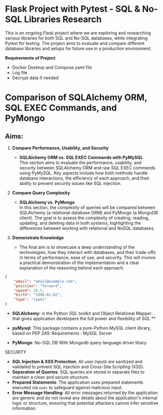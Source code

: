 # Flask Project with Pytest - SQL & No-SQL Libraries Research

This is an ongoing Flask project where we are exploring and researching various libraries for both SQL and No-SQL databases, while integrating Pytest for testing. The project aims to evaluate and compare different database libraries and setups for future use in a production environment.

**Requirements of Project**:
- Docker Desktop and Compose.yaml file
- Log file
- Decrypt data if needed

# Comparison of SQLAlchemy ORM, SQL EXEC Commands, and PyMongo

## Aims:

1. **Compare Performance, Usability, and Security**  
   - **SQLAlchemy ORM vs. SQL EXEC Commands with PyMySQL**  
     This section aims to evaluate the performance, usability, and security between SQLAlchemy ORM and raw SQL EXEC commands using PyMySQL. Key aspects include how both methods handle database interactions, the efficiency of each approach, and their ability to prevent security issues like SQL injection.

2. **Compare Query Complexity**  
   - **SQLAlchemy vs. PyMongo**  
     In this section, the complexity of queries will be compared between SQLAlchemy (a relational database ORM) and PyMongo (a MongoDB client). The goal is to assess the complexity of creating, reading, updating, and deleting data in both systems, highlighting the differences between working with relational and NoSQL databases.

3. **Demonstrate Knowledge**  
   - The final aim is to showcase a deep understanding of the technologies, how they interact with databases, and their trade-offs in terms of performance, ease of use, and security. This will involve a practical demonstration of the implementation and a clear explanation of the reasoning behind each approach.

```json
{
    "email": "email@example.com",
    "position": "forward",
    "speed": 10.5,
    "birth": "1990-01-02",
    "type": "type1"
}
```

- **SQLAlchemy**:
 is the Python SQL toolkit and Object Relational Mapper that gives application developers the full power and flexibility of SQL **

- **pyMysql**: This package contains a pure-Python MySQL client library, based on PEP 249. Requirements : MySQL Server

- **PyMongo**: No-SQL DB With Mongodb query language driver libary

SECURITY
- **SQL Injection & XSS Protection**: All user inputs are sanitized and validated to prevent SQL injection and Cross-Site Scripting (XSS).
- **Separation of Queries**: SQL queries are stored in separate files to maintain a clean and secure structure.
- **Prepared Statements**: The application uses prepared statements executed via `exec` to safeguard against malicious input.
- **Error Message Handling**: All error messages returned by the application are generic and do not reveal any details about the application's internal logic or structure, ensuring that potential attackers cannot infer sensitive information.




